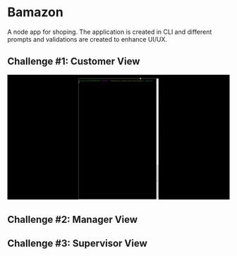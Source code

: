 # Bamazon
A node app for shoping. The application is created in CLI and different prompts and validations are created to enhance UI/UX.

## Challenge #1: Customer View
![challenge_1](./video_demo/challenge_1.gif)

## Challenge #2: Manager View 

## Challenge #3: Supervisor View 



